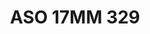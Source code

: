 ---
title: ASO 17MM 329
date: 
draft: false

# descripcion
description : Anillo de plata 925.

materials: Plata 1044

color: 

dimensions: 17mm diámetro

code: 05-23-1718

type: "Anillos"

categories: []

price: $5.880,00

price_eftvo: $5.000,00

# Images
# first image will be shown in the product page
images:
  # - image: "images/path_to_image"
  # La ubicacion de las imagenes es imagenes/Anillos/Anillos.Solo Plata/05-23-1718-aso-17mm-329
  - image: "./images/anillos/solo_plata/05-23-1718-aso-17mm-329.JPG"
---